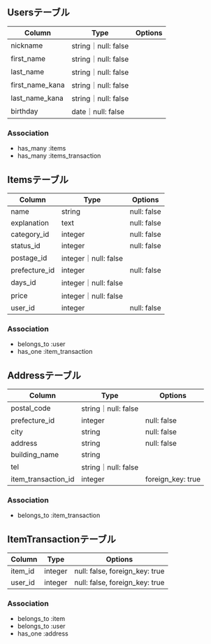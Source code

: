 ## Usersテーブル

|Column|Type|Options|
|------|----|-------|
|nickname|string｜null: false|
|first_name|string｜null: false|
|last_name|string｜null: false|
|first_name_kana|string｜null: false|
|last_name_kana|string｜null: false|
|birthday|date｜null: false|


### Association
- has_many :items
- has_many :items_transaction


## Itemsテーブル

|Column|Type|Options|
|------|----|-------|
|name|string|null: false|
|explanation|text|null: false|
|category_id|integer|null: false|
|status_id|integer|null: false|
|postage_id|integer｜null: false|
|prefecture_id|integer|null: false|
|days_id|integer｜null: false|
|price|integer｜null: false|
|user_id|integer|null: false|foreign_key: true|


### Association
- belongs_to :user
- has_one :item_transaction


## Addressテーブル

|Column|Type|Options|
|------|----|-------|
|postal_code|string｜null: false|
|prefecture_id|integer|null: false|
|city|string|null: false|
|address|string|null: false|
|building_name|string|
|tel|string｜null: false|
|item_transaction_id|integer|foreign_key: true|



### Association
- belongs_to :item_transaction


## ItemTransactionテーブル

|Column|Type|Options|
|------|----|-------|
|item_id|integer|null: false, foreign_key: true|
|user_id|integer|null: false, foreign_key: true|

### Association
- belongs_to :item
- belongs_to :user
- has_one :address